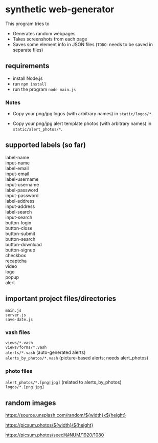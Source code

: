 
# synthetic web-generator

This program tries to

* Generates random webpages
* Takes screenshots from each page
* Saves some element info in JSON files (`TODO`: needs to be saved in separate files)

## requirements

* install Node.js
* run `npm install`
* run the program `node main.js`

### Notes

* Copy your png/jpg logos (with arbitrary names) in `static/logos/*`.

* Copy your png/jpg alert template photos (with arbitrary names) in `static/alert_photos/*`.

## supported labels (so far)

label-name\
input-name\
label-email\
input-email\
label-username\
input-username\
label-password\
input-password\
label-address\
input-address\
label-search\
input-search\
button-login\
button-close\
button-submit\
button-search\
button-download\
button-signup\
checkbox\
recaptcha\
video\
logo\
popup\
alert

## important project files/directories

`main.js`\
`server.js`\
`save-date.js`

### vash files

`views/*.vash`\
`views/forms/*.vash`\
`alerts/*.vash` (auto-generated alerts)\
`alerts_by_photos/*.vash` (picture-based alerts; needs alert_photos)

### photo files

`alert_photos/*.[png|jpg]` (related to alerts_by_photos)\
`logos/*.[png|jpg]`

## random images

<https://source.unsplash.com/random/${width}x${height}>

<https://picsum.photos/${width}/${height}>

<https://picsum.photos/seed/@NUM/1920/1080>
